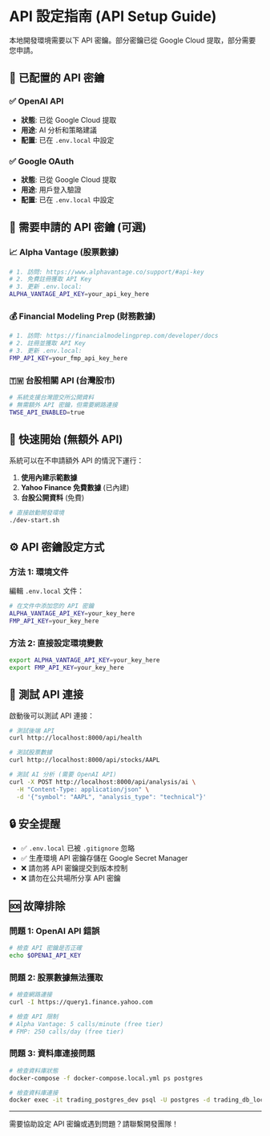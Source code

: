 # API 設定指南 (API Setup Guide)

本地開發環境需要以下 API 密鑰。部分密鑰已從 Google Cloud 提取，部分需要您申請。

## 🔑 已配置的 API 密鑰

### ✅ OpenAI API
- **狀態**: 已從 Google Cloud 提取
- **用途**: AI 分析和策略建議
- **配置**: 已在 `.env.local` 中設定

### ✅ Google OAuth
- **狀態**: 已從 Google Cloud 提取  
- **用途**: 用戶登入驗證
- **配置**: 已在 `.env.local` 中設定

## 🔧 需要申請的 API 密鑰 (可選)

### 📈 Alpha Vantage (股票數據)
```bash
# 1. 訪問: https://www.alphavantage.co/support/#api-key
# 2. 免費註冊獲取 API Key
# 3. 更新 .env.local:
ALPHA_VANTAGE_API_KEY=your_api_key_here
```

### 💰 Financial Modeling Prep (財務數據)
```bash
# 1. 訪問: https://financialmodelingprep.com/developer/docs
# 2. 註冊並獲取 API Key
# 3. 更新 .env.local:
FMP_API_KEY=your_fmp_api_key_here
```

### 🇹🇼 台股相關 API (台灣股市)
```bash
# 系統支援台灣證交所公開資料
# 無需額外 API 密鑰，但需要網路連接
TWSE_API_ENABLED=true
```

## 🚀 快速開始 (無額外 API)

系統可以在不申請額外 API 的情況下運行：

1. **使用內建示範數據**
2. **Yahoo Finance 免費數據** (已內建)
3. **台股公開資料** (免費)

```bash
# 直接啟動開發環境
./dev-start.sh
```

## ⚙️ API 密鑰設定方式

### 方法 1: 環境文件
編輯 `.env.local` 文件：
```bash
# 在文件中添加您的 API 密鑰
ALPHA_VANTAGE_API_KEY=your_key_here
FMP_API_KEY=your_key_here
```

### 方法 2: 直接設定環境變數
```bash
export ALPHA_VANTAGE_API_KEY=your_key_here
export FMP_API_KEY=your_key_here
```

## 🧪 測試 API 連接

啟動後可以測試 API 連接：

```bash
# 測試後端 API
curl http://localhost:8000/api/health

# 測試股票數據
curl http://localhost:8000/api/stocks/AAPL

# 測試 AI 分析 (需要 OpenAI API)
curl -X POST http://localhost:8000/api/analysis/ai \
  -H "Content-Type: application/json" \
  -d '{"symbol": "AAPL", "analysis_type": "technical"}'
```

## 🔒 安全提醒

- ✅ `.env.local` 已被 `.gitignore` 忽略
- ✅ 生產環境 API 密鑰存儲在 Google Secret Manager
- ❌ 請勿將 API 密鑰提交到版本控制
- ❌ 請勿在公共場所分享 API 密鑰

## 🆘 故障排除

### 問題 1: OpenAI API 錯誤
```bash
# 檢查 API 密鑰是否正確
echo $OPENAI_API_KEY
```

### 問題 2: 股票數據無法獲取
```bash
# 檢查網路連接
curl -I https://query1.finance.yahoo.com

# 檢查 API 限制
# Alpha Vantage: 5 calls/minute (free tier)
# FMP: 250 calls/day (free tier)
```

### 問題 3: 資料庫連接問題
```bash
# 檢查資料庫狀態
docker-compose -f docker-compose.local.yml ps postgres

# 檢查資料庫連接
docker exec -it trading_postgres_dev psql -U postgres -d trading_db_local -c "\dt"
```

---

需要協助設定 API 密鑰或遇到問題？請聯繫開發團隊！